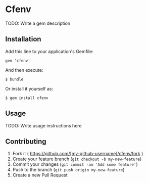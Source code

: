 # Cfenv

TODO: Write a gem description

## Installation

Add this line to your application's Gemfile:

    gem 'cfenv'

And then execute:

    $ bundle

Or install it yourself as:

    $ gem install cfenv

## Usage

TODO: Write usage instructions here

## Contributing

1. Fork it ( https://github.com/[my-github-username]/cfenv/fork )
2. Create your feature branch (`git checkout -b my-new-feature`)
3. Commit your changes (`git commit -am 'Add some feature'`)
4. Push to the branch (`git push origin my-new-feature`)
5. Create a new Pull Request
